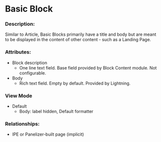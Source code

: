 # Basic Block

### Description:
Similar to Article, Basic Blocks primarily have a title and body but are meant
to be displayed in the content of other content - such as a Landing Page.

### Attributes:

* Block description
    - One line text field. Base field provided by Block Content module. Not
      configurable.
* Body
    - Rich text field. Empty by default. Provided by Lightning.

### View Mode

* Default
    - Body: label hidden, Default formatter

### Relationships:

* IPE or Panelizer-built page (implicit)
